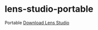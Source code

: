 lens-studio-portable
====================
Portable [Download Lens Studio](https://ar.snap.com/download)
